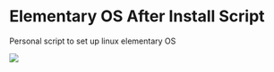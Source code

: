# Elementary OS After Install Script
Personal script to set up linux elementary OS

![](https://i.ibb.co/HhFfHpH/Captura-realizada-el-2019-02-03-08-25-44.png)
